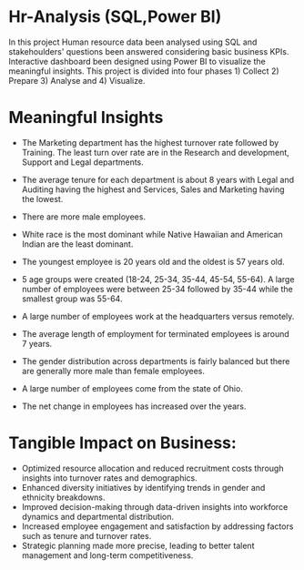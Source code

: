 # Hr-Analysis (SQL,Power BI)
In this project Human resource data been analysed using SQL and stakehoulders' questions been answered considering basic business KPIs. Interactive dashboard been designed using Power BI to visualize the meaningful insights. This project is divided into four phases 1) Collect 2) Prepare 3) Analyse and 4) Visualize.

# Meaningful Insights

- The Marketing department has the highest turnover rate followed by Training. The least turn over rate are in the Research and development, Support and Legal departments.

- The average tenure for each department is about 8 years with Legal and Auditing having the highest and Services, Sales and Marketing having the lowest.

- There are more male employees.

- White race is the most dominant while Native Hawaiian and American Indian are the least dominant.

- The youngest employee is 20 years old and the oldest is 57 years old.

- 5 age groups were created (18-24, 25-34, 35-44, 45-54, 55-64). A large number of employees were between 25-34 followed by 35-44 while the smallest group was 55-64.

- A large number of employees work at the headquarters versus remotely.

- The average length of employment for terminated employees is around 7 years.

- The gender distribution across departments is fairly balanced but there are generally more male than female employees.

- A large number of employees come from the state of Ohio.

- The net change in employees has increased over the years.
# Tangible Impact on Business:
- Optimized resource allocation and reduced recruitment costs through insights into turnover rates and demographics.
- Enhanced diversity initiatives by identifying trends in gender and ethnicity breakdowns.
- Improved decision-making through data-driven insights into workforce dynamics and departmental distribution.
- Increased employee engagement and satisfaction by addressing factors such as tenure and turnover rates.
- Strategic planning made more precise, leading to better talent management and long-term competitiveness.
